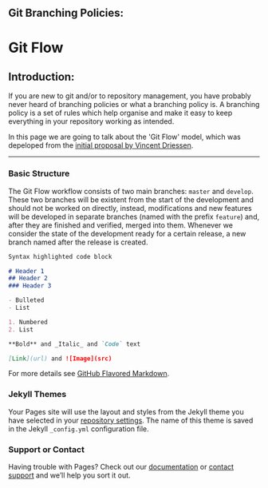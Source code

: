 ## Git Branching Policies:
# Git Flow

## Introduction:
If you are new to git and/or to repository management, you have probably never heard of branching policies or what a branching policy is.
A branching policy is a set of rules which help organise and make it easy to keep everything in your repository working as intended.

In this page we are going to talk about the 'Git Flow' model, which was depeloped from the [initial proposal by Vincent Driessen](http://nvie.com/posts/a-successful-git-branching-model/).

***

### Basic Structure
The Git Flow workflow consists of two main branches: ```master``` and ```develop```.
These two branches will be existent from the start of the development and should not be worked on directly, instead, modifications and new features will be developed in separate branches (named with the prefix ```feature```) and, after they are finished and verified, merged into them.
Whenever we consider the state of the development ready for a certain release, a new branch named after the release is created.


```markdown
Syntax highlighted code block

# Header 1
## Header 2
### Header 3

- Bulleted
- List

1. Numbered
2. List

**Bold** and _Italic_ and `Code` text

[Link](url) and ![Image](src)
```

For more details see [GitHub Flavored Markdown](https://guides.github.com/features/mastering-markdown/).

### Jekyll Themes

Your Pages site will use the layout and styles from the Jekyll theme you have selected in your [repository settings](https://github.com/marc094/GitFlowClass/settings). The name of this theme is saved in the Jekyll `_config.yml` configuration file.

### Support or Contact

Having trouble with Pages? Check out our [documentation](https://help.github.com/categories/github-pages-basics/) or [contact support](https://github.com/contact) and we’ll help you sort it out.
